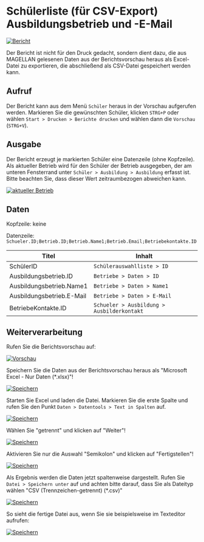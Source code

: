 # Schülerliste (für CSV-Export) Ausbildungsbetrieb und -E-Mail

[01]:/assets/images/schueler/002.png "Bericht"
[02]:/assets/images/schueler/005.png "Vorschau"
[03]:/assets/images/schueler/006.png "Speichern"
[04]:/assets/images/schueler/007.png "4"
[05]:/assets/images/schueler/008.png "5"
[06]:/assets/images/schueler/009.png "6"
[07]:/assets/images/schueler/010.png "7"
[08]:/assets/images/schueler/011.png "8"
[09]:/assets/images/schueler/004.png "aktueller Betrieb"

[![Bericht][01]][01]

Der Bericht ist nicht für den Druck gedacht, sondern dient dazu, die aus MAGELLAN gelesenen Daten aus der Berichtsvorschau heraus als Excel-Datei zu exportieren, die abschließend als CSV-Datei gespeichert werden kann.

## Aufruf

Der Bericht kann aus dem Menü `Schüler` heraus in der Vorschau aufgerufen werden. Markieren Sie die gewünschten Schüler, klicken `STRG+P` oder wählen `Start > Drucken > Berichte drucken` und wählen dann die `Vorschau` (`STRG+V`).

## Ausgabe

Der Bericht erzeugt je markierten Schüler eine Datenzeile (ohne Kopfzeile). 
Als aktueller Betrieb wird für den Schüler der Betrieb ausgegeben, der am unteren Fensterrand unter `Schüler > Ausbildung > Ausbildung` erfasst ist. Bitte beachten Sie, dass dieser Wert zeitraumbezogen abweichen kann.

[![aktueller Betrieb][09]][09]

## Daten

Kopfzeile: keine

Datenzeile: `Schueler.ID;Betrieb.ID;Betrieb.Name1;Betrieb.Email;Betriebekontakte.ID`

Titel|Inhalt
--|--
SchülerID|`Schülerauswahlliste > ID`
Ausbildungsbetrieb.ID|`Betriebe > Daten > ID`
Ausbildungsbetrieb.Name1|`Betriebe > Daten > Name1`
Ausbildungsbetrieb.E-Mail|`Betriebe > Daten > E-Mail`
BetriebeKontakte.ID|`Schueler > Ausbildung > Ausbilderkontakt`

## Weiterverarbeitung

Rufen Sie die Berichtsvorschau auf:

[![Vorschau][02]][02]

Speichern Sie die Daten aus der Berichtsvorschau heraus als "Microsoft Excel - Nur Daten (*.xlsx)"!

[![Speichern][03]][03]

Starten Sie Excel und laden die Datei. Markieren Sie die erste Spalte und rufen Sie den Punkt `Daten > Datentools > Text in Spalten` auf.

[![Speichern][04]][04]

Wählen Sie "getrennt" und klicken auf "Weiter"!

[![Speichern][05]][05]

Aktivieren Sie nur die Auswahl "Semikolon" und klicken auf "Fertigstellen"! 

[![Speichern][06]][06]

Als Ergebnis werden die Daten jetzt spaltenweise dargestellt. Rufen Sie `Datei > Speichern unter` auf und achten bitte darauf, dass Sie als Dateityp wählen "CSV (Trennzeichen-getrennt) (*.csv)"

[![Speichern][07]][07]

So sieht die fertige Datei aus, wenn Sie sie beispielsweise im Texteditor aufrufen: 

[![Speichern][08]][08]
